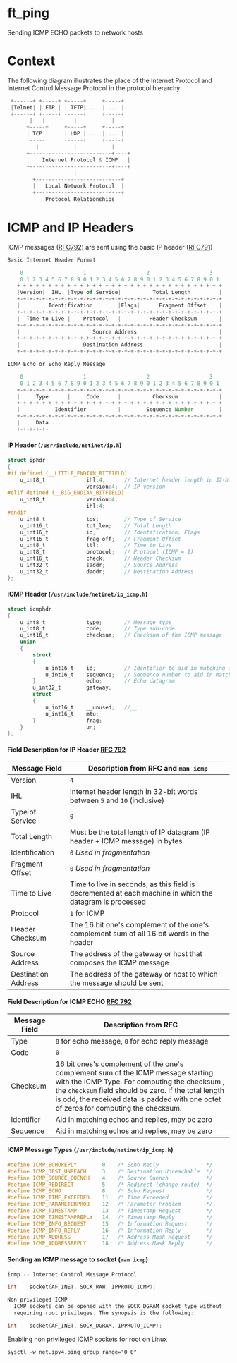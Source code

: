 # ft_ping

Sending ICMP ECHO packets to network hosts

# Context

The following diagram illustrates the place of the Internet Protocol
and Internet Control Message Protocol in the protocol hierarchy:

```c
 +------+ +-----+ +-----+     +-----+
 |Telnet| | FTP | | TFTP| ... | ... |
 +------+ +-----+ +-----+     +-----+
       |   |         |           |
      +-----+     +-----+     +-----+
      | TCP |     | UDP | ... | ... |
      +-----+     +-----+     +-----+
         |           |           |
      +--------------------------+----+
      |    Internet Protocol & ICMP   |
      +--------------------------+----+
                     |
        +---------------------------+
        |   Local Network Protocol  |
        +---------------------------+
            Protocol Relationships
```

# ICMP and IP Headers

ICMP messages ([RFC792](https://tools.ietf.org/html/rfc792)) are sent using the basic IP header ([RFC791](https://tools.ietf.org/html/rfc791))

```js
Basic Internet Header Format

    0                   1                   2                   3
    0 1 2 3 4 5 6 7 8 9 0 1 2 3 4 5 6 7 8 9 0 1 2 3 4 5 6 7 8 9 0 1
   +-+-+-+-+-+-+-+-+-+-+-+-+-+-+-+-+-+-+-+-+-+-+-+-+-+-+-+-+-+-+-+-+
   |Version|  IHL  |Type of Service|          Total Length         |
   +-+-+-+-+-+-+-+-+-+-+-+-+-+-+-+-+-+-+-+-+-+-+-+-+-+-+-+-+-+-+-+-+
   |         Identification        |Flags|      Fragment Offset    |
   +-+-+-+-+-+-+-+-+-+-+-+-+-+-+-+-+-+-+-+-+-+-+-+-+-+-+-+-+-+-+-+-+
   |  Time to Live |    Protocol   |         Header Checksum       |
   +-+-+-+-+-+-+-+-+-+-+-+-+-+-+-+-+-+-+-+-+-+-+-+-+-+-+-+-+-+-+-+-+
   |                       Source Address                          |
   +-+-+-+-+-+-+-+-+-+-+-+-+-+-+-+-+-+-+-+-+-+-+-+-+-+-+-+-+-+-+-+-+
   |                    Destination Address                        |
   +-+-+-+-+-+-+-+-+-+-+-+-+-+-+-+-+-+-+-+-+-+-+-+-+-+-+-+-+-+-+-+-+

ICMP Echo or Echo Reply Message

    0                   1                   2                   3
    0 1 2 3 4 5 6 7 8 9 0 1 2 3 4 5 6 7 8 9 0 1 2 3 4 5 6 7 8 9 0 1
   +-+-+-+-+-+-+-+-+-+-+-+-+-+-+-+-+-+-+-+-+-+-+-+-+-+-+-+-+-+-+-+-+
   |     Type      |     Code      |          Checksum             |
   +-+-+-+-+-+-+-+-+-+-+-+-+-+-+-+-+-+-+-+-+-+-+-+-+-+-+-+-+-+-+-+-+
   |           Identifier          |        Sequence Number        |
   +-+-+-+-+-+-+-+-+-+-+-+-+-+-+-+-+-+-+-+-+-+-+-+-+-+-+-+-+-+-+-+-+
   |     Data ...
   +-+-+-+-+-
```

#### IP Header (```/usr/include/netinet/ip.h```)

```c
struct iphdr
{
#if defined (__LITTLE_ENDIAN_BITFIELD)
    u_int8_t             ihl:4,      // Internet header length in 32-bit words
                         version:4;  // IP version
#elif defined (__BIG_ENDIAN_BITFIELD)
    u_int8_t             version:4,
                         ihl:4;
#endif
    u_int8_t             tos;        // Type of Service
    u_int16_t            tot_len;    // Total Length
    u_int16_t            id;         // Identification, Flags
    u_int16_t            frag_off;   // Fragment Offset
    u_int8_t             ttl;        // Time to Live
    u_int8_t             protocol;   // Protocol (ICMP = 1)
    u_int16_t            check;      // Header Checksum
    u_int32_t            saddr;      // Source Address
    u_int32_t            daddr;      // Destination Address
};
```

#### ICMP Header (```/usr/include/netinet/ip_icmp.h```)

```c
struct icmphdr
{
    u_int8_t             type;       // Message type
    u_int8_t             code;       // Type sub-code
    u_int16_t            checksum;   // Checksum of the ICMP message
    union
    {
        struct
        {
            u_int16_t    id;         // Identifier to aid in matching echos
            u_int16_t    sequence;   // Sequence number to aid in matching echos
        }                echo;       // Echo datagram
        u_int32_t        gateway;
        struct
        {
            u_int16_t    __unused;   //__
            u_int16_t    mtu;
        }                frag;
    }                    un;
};
```

#### Field Description for IP Header [RFC 792](https://tools.ietf.org/html/rfc792)

| Message Field      | Description from RFC and ```man icmp```                 |
|--------------------|---------------------------------------------------------|
| Version            | ```4```                                                 |
| IHL                | Internet header length in 32-bit words between ```5``` and ```10``` (inclusive) |
| Type of Service    | ```0```                                                 |
| Total Length       | Must be the total length of IP datagram (IP header + ICMP message) in bytes |
| Identification     | ```0``` *Used in fragmentation*                         |
| Fragment Offset    | ```0``` *Used in fragmentation*                         |
| Time to Live       | Time to live in seconds; as this field is decremented at each machine in which the datagram is processed |
| Protocol           | ```1``` for ICMP                                        |
| Header Checksum    | The 16 bit one's complement of the one's complement sum of all 16 bit words in the header |
| Source Address     | The address of the gateway or host that composes the ICMP message |
| Destination Address| The address of the gateway or host to which the message should be sent |

#### Field Description for ICMP ECHO [RFC 792](https://tools.ietf.org/html/rfc792)

| Message Field  | Description from RFC                                     |
|----------------|----------------------------------------------------------|
| Type           | ```8``` for echo message, ```0``` for echo reply message |
| Code           | ```0```                                                  |
| Checksum       | 16 bit ones's complement of the one's complement sum of the ICMP message starting with the ICMP Type. For computing the checksum , the ```checksum``` field should be zero. If the total length is odd, the received data is padded with one octet of zeros for computing the checksum. |
| Identifier     | Aid in matching echos and replies, may be zero           |
| Sequence       | Aid in matching echos and replies, may be zero           |

#### ICMP Message Types (```/usr/include/netinet/ip_icmp.h```)

```c
#define ICMP_ECHOREPLY        0    /* Echo Reply               */
#define ICMP_DEST_UNREACH     3    /* Destination Unreachable  */
#define ICMP_SOURCE_QUENCH    4    /* Source Quench            */
#define ICMP_REDIRECT         5    /* Redirect (change route)  */
#define ICMP_ECHO             8    /* Echo Request             */
#define ICMP_TIME_EXCEEDED    11   /* Time Exceeded            */
#define ICMP_PARAMETERPROB    12   /* Parameter Problem        */
#define ICMP_TIMESTAMP        13   /* Timestamp Request        */
#define ICMP_TIMESTAMPREPLY   14   /* Timestamp Reply          */
#define ICMP_INFO_REQUEST     15   /* Information Request      */
#define ICMP_INFO_REPLY       16   /* Information Reply        */
#define ICMP_ADDRESS          17   /* Address Mask Request     */
#define ICMP_ADDRESSREPLY     18   /* Address Mask Reply       */
```

#### Sending an ICMP message to socket (```man icmp```)

```c
icmp -- Internet Control Message Protocol

int    socket(AF_INET, SOCK_RAW, IPPROTO_ICMP);

Non privileged ICMP
  ICMP sockets can be opened with the SOCK_DGRAM socket type without
  requiring root privileges. The synopsis is the following:

int    socket(AF_INET, SOCK_DGRAM, IPPROTO_ICMP);
```

Enabling non privileged ICMP sockets for root on Linux

```
sysctl -w net.ipv4.ping_group_range="0 0"
```
